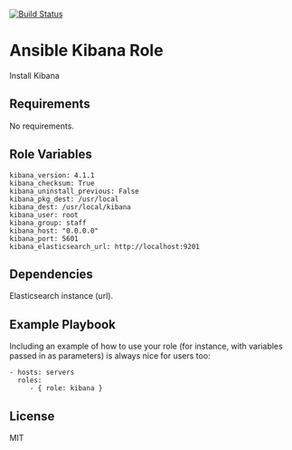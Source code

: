 [![Build Status](https://travis-ci.org/orlissenberg/ansible-kibana.svg)](https://travis-ci.org/orlissenberg/ansible-kibana)

Ansible Kibana Role
===================

Install Kibana

Requirements
------------

No requirements.

Role Variables
--------------

    kibana_version: 4.1.1
    kibana_checksum: True
    kibana_uninstall_previous: False
    kibana_pkg_dest: /usr/local
    kibana_dest: /usr/local/kibana
    kibana_user: root
    kibana_group: staff
    kibana_host: "0.0.0.0"
    kibana_port: 5601
    kibana_elasticsearch_url: http://localhost:9201

Dependencies
------------

Elasticsearch instance (url).

Example Playbook
----------------

Including an example of how to use your role (for instance, with variables passed in as parameters) is always nice for users too:

    - hosts: servers
      roles:
         - { role: kibana }

License
-------

MIT

